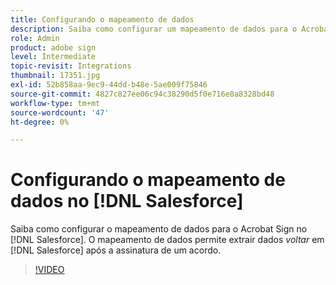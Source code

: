 ```yaml
---
title: Configurando o mapeamento de dados
description: Saiba como configurar um mapeamento de dados para o Acrobat Sign no [!DNL Salesforce]
role: Admin
product: adobe sign
level: Intermediate
topic-revisit: Integrations
thumbnail: 17351.jpg
exl-id: 52b858aa-9ec9-44dd-b48e-5ae009f75846
source-git-commit: 4827c827ee06c94c38290d5f0e716e8a8328bd48
workflow-type: tm+mt
source-wordcount: '47'
ht-degree: 0%

---
```


# Configurando o mapeamento de dados no [!DNL Salesforce]

Saiba como configurar o mapeamento de dados para o Acrobat Sign no [!DNL Salesforce]. O mapeamento de dados permite extrair dados _voltar_ em [!DNL Salesforce] após a assinatura de um acordo.

>[!VIDEO](https://video.tv.adobe.com/v/3409073?hidetitle=true)
